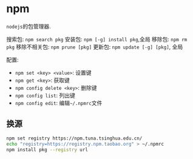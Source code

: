 # npm

`nodejs`的包管理器.

搜索包: `npm search pkg`
安装包: `npm [-g] install pkg`,全局
移除包: `npm rm pkg`
移除不相关包: `npm prune [pkg]`
更新包: `npm update [-g] [pkg]`, 全局

配置:
* `npm set <key> <value>`: 设置键
* `npm get <key>`: 获取键
* `npm config delete <key>`: 删除键
* `npm config list`: 列出键
* `npm config edit`: 编辑`~/.npmrc`文件

## 换源

```sh
npm set registry https://npm.tuna.tsinghua.edu.cn/
echo "registry=https://registry.npm.taobao.org" > ~/.npmrc
npm install pkg --registry url
```

